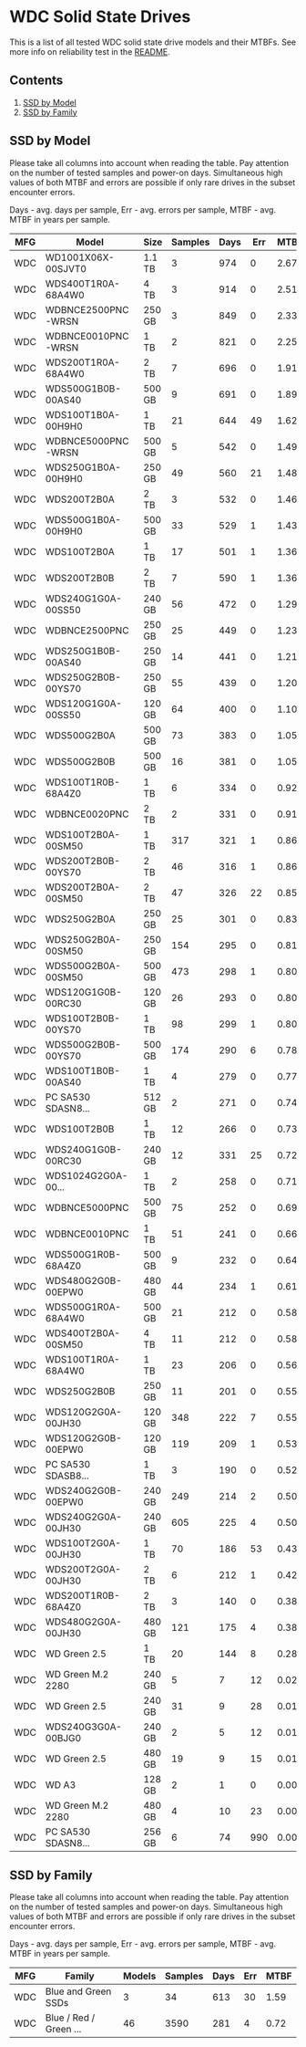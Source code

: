 WDC Solid State Drives
======================

This is a list of all tested WDC solid state drive models and their MTBFs. See
more info on reliability test in the [README](https://github.com/linuxhw/SMART).

Contents
--------

1. [ SSD by Model  ](#ssd-by-model)
2. [ SSD by Family ](#ssd-by-family)

SSD by Model
------------

Please take all columns into account when reading the table. Pay attention on the
number of tested samples and power-on days. Simultaneous high values of both MTBF
and errors are possible if only rare drives in the subset encounter errors.

Days - avg. days per sample,
Err  - avg. errors per sample,
MTBF - avg. MTBF in years per sample.

| MFG       | Model              | Size   | Samples | Days  | Err   | MTBF |
|-----------|--------------------|--------|---------|-------|-------|------|
| WDC       | WD1001X06X-00SJVT0 | 1.1 TB | 3       | 974   | 0     | 2.67   |
| WDC       | WDS400T1R0A-68A4W0 | 4 TB   | 3       | 914   | 0     | 2.51   |
| WDC       | WDBNCE2500PNC-WRSN | 250 GB | 3       | 849   | 0     | 2.33   |
| WDC       | WDBNCE0010PNC-WRSN | 1 TB   | 2       | 821   | 0     | 2.25   |
| WDC       | WDS200T1R0A-68A4W0 | 2 TB   | 7       | 696   | 0     | 1.91   |
| WDC       | WDS500G1B0B-00AS40 | 500 GB | 9       | 691   | 0     | 1.89   |
| WDC       | WDS100T1B0A-00H9H0 | 1 TB   | 21      | 644   | 49    | 1.62   |
| WDC       | WDBNCE5000PNC-WRSN | 500 GB | 5       | 542   | 0     | 1.49   |
| WDC       | WDS250G1B0A-00H9H0 | 250 GB | 49      | 560   | 21    | 1.48   |
| WDC       | WDS200T2B0A        | 2 TB   | 3       | 532   | 0     | 1.46   |
| WDC       | WDS500G1B0A-00H9H0 | 500 GB | 33      | 529   | 1     | 1.43   |
| WDC       | WDS100T2B0A        | 1 TB   | 17      | 501   | 1     | 1.36   |
| WDC       | WDS200T2B0B        | 2 TB   | 7       | 590   | 1     | 1.36   |
| WDC       | WDS240G1G0A-00SS50 | 240 GB | 56      | 472   | 0     | 1.29   |
| WDC       | WDBNCE2500PNC      | 250 GB | 25      | 449   | 0     | 1.23   |
| WDC       | WDS250G1B0B-00AS40 | 250 GB | 14      | 441   | 0     | 1.21   |
| WDC       | WDS250G2B0B-00YS70 | 250 GB | 55      | 439   | 0     | 1.20   |
| WDC       | WDS120G1G0A-00SS50 | 120 GB | 64      | 400   | 0     | 1.10   |
| WDC       | WDS500G2B0A        | 500 GB | 73      | 383   | 0     | 1.05   |
| WDC       | WDS500G2B0B        | 500 GB | 16      | 381   | 0     | 1.05   |
| WDC       | WDS100T1R0B-68A4Z0 | 1 TB   | 6       | 334   | 0     | 0.92   |
| WDC       | WDBNCE0020PNC      | 2 TB   | 2       | 331   | 0     | 0.91   |
| WDC       | WDS100T2B0A-00SM50 | 1 TB   | 317     | 321   | 1     | 0.86   |
| WDC       | WDS200T2B0B-00YS70 | 2 TB   | 46      | 316   | 1     | 0.86   |
| WDC       | WDS200T2B0A-00SM50 | 2 TB   | 47      | 326   | 22    | 0.85   |
| WDC       | WDS250G2B0A        | 250 GB | 25      | 301   | 0     | 0.83   |
| WDC       | WDS250G2B0A-00SM50 | 250 GB | 154     | 295   | 0     | 0.81   |
| WDC       | WDS500G2B0A-00SM50 | 500 GB | 473     | 298   | 1     | 0.80   |
| WDC       | WDS120G1G0B-00RC30 | 120 GB | 26      | 293   | 0     | 0.80   |
| WDC       | WDS100T2B0B-00YS70 | 1 TB   | 98      | 299   | 1     | 0.80   |
| WDC       | WDS500G2B0B-00YS70 | 500 GB | 174     | 290   | 6     | 0.78   |
| WDC       | WDS100T1B0B-00AS40 | 1 TB   | 4       | 279   | 0     | 0.77   |
| WDC       | PC SA530 SDASN8... | 512 GB | 2       | 271   | 0     | 0.74   |
| WDC       | WDS100T2B0B        | 1 TB   | 12      | 266   | 0     | 0.73   |
| WDC       | WDS240G1G0B-00RC30 | 240 GB | 12      | 331   | 25    | 0.72   |
| WDC       | WDS1024G2G0A-00... | 1 TB   | 2       | 258   | 0     | 0.71   |
| WDC       | WDBNCE5000PNC      | 500 GB | 75      | 252   | 0     | 0.69   |
| WDC       | WDBNCE0010PNC      | 1 TB   | 51      | 241   | 0     | 0.66   |
| WDC       | WDS500G1R0B-68A4Z0 | 500 GB | 9       | 232   | 0     | 0.64   |
| WDC       | WDS480G2G0B-00EPW0 | 480 GB | 44      | 234   | 1     | 0.61   |
| WDC       | WDS500G1R0A-68A4W0 | 500 GB | 21      | 212   | 0     | 0.58   |
| WDC       | WDS400T2B0A-00SM50 | 4 TB   | 11      | 212   | 0     | 0.58   |
| WDC       | WDS100T1R0A-68A4W0 | 1 TB   | 23      | 206   | 0     | 0.56   |
| WDC       | WDS250G2B0B        | 250 GB | 11      | 201   | 0     | 0.55   |
| WDC       | WDS120G2G0A-00JH30 | 120 GB | 348     | 222   | 7     | 0.55   |
| WDC       | WDS120G2G0B-00EPW0 | 120 GB | 119     | 209   | 1     | 0.53   |
| WDC       | PC SA530 SDASB8... | 1 TB   | 3       | 190   | 0     | 0.52   |
| WDC       | WDS240G2G0B-00EPW0 | 240 GB | 249     | 214   | 2     | 0.50   |
| WDC       | WDS240G2G0A-00JH30 | 240 GB | 605     | 225   | 4     | 0.50   |
| WDC       | WDS100T2G0A-00JH30 | 1 TB   | 70      | 186   | 53    | 0.43   |
| WDC       | WDS200T2G0A-00JH30 | 2 TB   | 6       | 212   | 1     | 0.42   |
| WDC       | WDS200T1R0B-68A4Z0 | 2 TB   | 3       | 140   | 0     | 0.38   |
| WDC       | WDS480G2G0A-00JH30 | 480 GB | 121     | 175   | 4     | 0.38   |
| WDC       | WD Green 2.5       | 1 TB   | 20      | 144   | 8     | 0.28   |
| WDC       | WD Green M.2 2280  | 240 GB | 5       | 7     | 12    | 0.02   |
| WDC       | WD Green 2.5       | 240 GB | 31      | 9     | 28    | 0.01   |
| WDC       | WDS240G3G0A-00BJG0 | 240 GB | 2       | 5     | 12    | 0.01   |
| WDC       | WD Green 2.5       | 480 GB | 19      | 9     | 15    | 0.01   |
| WDC       | WD A3              | 128 GB | 2       | 1     | 0     | 0.00   |
| WDC       | WD Green M.2 2280  | 480 GB | 4       | 10    | 23    | 0.00   |
| WDC       | PC SA530 SDASN8... | 256 GB | 6       | 74    | 990   | 0.00   |

SSD by Family
-------------

Please take all columns into account when reading the table. Pay attention on the
number of tested samples and power-on days. Simultaneous high values of both MTBF
and errors are possible if only rare drives in the subset encounter errors.

Days - avg. days per sample,
Err  - avg. errors per sample,
MTBF - avg. MTBF in years per sample.

| MFG       | Family                 | Models | Samples | Days  | Err   | MTBF |
|-----------|------------------------|--------|---------|-------|-------|------|
| WDC       | Blue and Green SSDs    | 3      | 34      | 613   | 30    | 1.59   |
| WDC       | Blue / Red / Green ... | 46     | 3590    | 281   | 4     | 0.72   |

